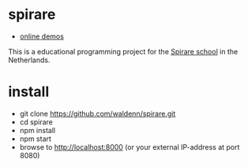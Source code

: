 # spirare 

* [online demos](http://spirare.js.org/app/)

This is a educational programming project for the [Spirare school](http://spirare.org/) in the Netherlands.

# install

* git clone https://github.com/waldenn/spirare.git 
* cd spirare
* npm install
* npm start
* browse to [http://localhost:8000](http://localhost:8000) (or your external IP-address at port 8080)
